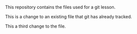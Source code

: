 This repository contains the files used for a git lesson.

This is a change to an existing file that git has already tracked.

This a third change to the file.

